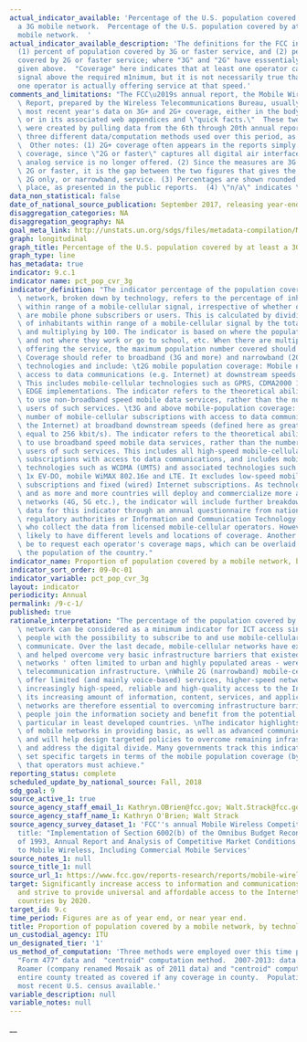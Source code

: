 ```yaml
---
actual_indicator_available: 'Percentage of the U.S. population covered by at least
  a 3G mobile network.  Percentage of the U.S. population covered by at least a 2G
  mobile network.  '
actual_indicator_available_description: 'The definitions for the FCC indicators are:
  (1) percent of population covered by 3G or faster service, and (2) percent of population
  covered by 2G or faster service; where "3G" and "2G" have esssentialy the definitions
  given above.  "Coverage" here indicates that at least one operator can provide a
  signal above the required m1nimum, but it is not necessarily true that at least
  one operator is actually offering service at that speed.'
comments_and_limitations: "The FCC\u2019s annual report, the Mobile Wireless Competition\
  \ Report, prepared by the Wireless Telecommunications Bureau, usually includes the\
  \ most recent year's data on 3G+ and 2G+ coverage, either in the body of the report\
  \ or in its associated web appendices and \"quick facts.\"  These two time series\
  \ were created by pulling data from the 6th through 20th annual reports.  Note the\
  \ three different data/computation methods used over this period, as described above.\
  \  Other notes: (1) 2G+ coverage often appears in the reports simply as total mobile\
  \ coverage, since \"2G or faster\" captures all digital air interfaces, and (1G)\
  \ analog service is no longer offered. (2) Since the measures are 3G or faster and\
  \ 2G or faster, it is the gap between the two figures that gives the coverage of\
  \ 2G only, or narrowband, service. (3) Percentages are shown rounded to one decimal\
  \ place, as presented in the public reports.  (4) \"n/a\" indicates \"not available.\""
data_non_statistical: false
date_of_national_source_publication: September 2017, releasing year-end 2016 data.
disaggregation_categories: NA
disaggregation_geography: NA
goal_meta_link: http://unstats.un.org/sdgs/files/metadata-compilation/Metadata-Goal-9.pdf
graph: longitudinal
graph_title: Percentage of the U.S. population covered by at least a 3G mobile network
graph_type: line
has_metadata: true
indicator: 9.c.1
indicator name: pct_pop_cvr_3g
indicator_definition: "The indicator percentage of the population covered by a mobile\
  \ network, broken down by technology, refers to the percentage of inhabitants living\
  \ within range of a mobile-cellular signal, irrespective of whether or not they\
  \ are mobile phone subscribers or users. This is calculated by dividing the number\
  \ of inhabitants within range of a mobile-cellular signal by the total population\
  \ and multiplying by 100. The indicator is based on where the population lives,\
  \ and not where they work or go to school, etc. When there are multiple operators\
  \ offering the service, the maximum population number covered should be reported.\
  \ Coverage should refer to broadband (3G and more) and narrowband (2G) mobile-cellular\
  \ technologies and include: \t2G mobile population coverage: Mobile networks with\
  \ access to data communications (e.g. Internet) at downstream speeds below 256 kbit/s.\
  \ This includes mobile-cellular technologies such as GPRS, CDMA2000 1x and most\
  \ EDGE implementations. The indicator refers to the theoretical ability of subscribers\
  \ to use non-broadband speed mobile data services, rather than the number of active\
  \ users of such services. \t3G and above mobile-population coverage: Refers to the\
  \ number of mobile-cellular subscriptions with access to data communications (e.g.\
  \ the Internet) at broadband downstream speeds (defined here as greater than or\
  \ equal to 256 kbit/s). The indicator refers to the theoretical ability of subscribers\
  \ to use broadband speed mobile data services, rather than the number of active\
  \ users of such services. This includes all high-speed mobile-cellular telephone\
  \ subscriptions with access to data communications, and includes mobile-cellular\
  \ technologies such as WCDMA (UMTS) and associated technologies such as HSPA, CDMA2000\
  \ 1x EV-DO, mobile WiMAX 802.16e and LTE. It excludes low-speed mobilebroadband\
  \ subscriptions and fixed (wired) Internet subscriptions. As technologies evolve\
  \ and as more and more countries will deploy and commercialize more advanced mobilebroadband\
  \ networks (4G, 5G etc.), the indicator will include further breakdowns. ITU collects\
  \ data for this indicator through an annual questionnaire from national telecommunication\
  \ regulatory authorities or Information and Communication Technology (ICT) Ministries,\
  \ who collect the data from licensed mobile-cellular operators. However, they are\
  \ likely to have different levels and locations of coverage. Another method would\
  \ be to request each operator's coverage maps, which can be overlaid with maps showing\
  \ the population of the country."
indicator_name: Proportion of population covered by a mobile network, by technology
indicator_sort_order: 09-0c-01
indicator_variable: pct_pop_cvr_3g
layout: indicator
periodicity: Annual
permalink: /9-c-1/
published: true
rationale_interpretation: "The percentage of the population covered by a mobile cellular\
  \ network can be considered as a minimum indicator for ICT access since it provides\
  \ people with the possibility to subscribe to and use mobile-cellular services to\
  \ communicate. Over the last decade, mobile-cellular networks have expanded rapidly\
  \ and helped overcome very basic infrastructure barriers that existed when fixed-telephone\
  \ networks ' often limited to urban and highly populated areas - were the dominant\
  \ telecommunication infrastructure. \nWhile 2G (narrowband) mobile-cellular networks\
  \ offer limited (and mainly voice-based) services, higher-speed networks provide\
  \ increasingly high-speed, reliable and high-quality access to the Internet and\
  \ its increasing amount of information, content, services, and applications. Mobile\
  \ networks are therefore essential to overcoming infrastructure barriers, helping\
  \ people join the information society and benefit from the potential of ICTs, in\
  \ particular in least developed countries. \nThe indicator highlights the importance\
  \ of mobile networks in providing basic, as well as advanced communication services\
  \ and will help design targeted policies to overcome remaining infrastructure barriers,\
  \ and address the digital divide. Many governments track this indicator and have\
  \ set specific targets in terms of the mobile population coverage (by technology)\
  \ that operators must achieve."
reporting_status: complete
scheduled_update_by_national_source: Fall, 2018
sdg_goal: 9
source_active_1: true
source_agency_staff_email_1: Kathryn.OBrien@fcc.gov; Walt.Strack@fcc.gov
source_agency_staff_name_1: Kathryn O'Brien; Walt Strack
source_agency_survey_dataset_1: 'FCC''s annual Mobile Wireless Competition Report.  Full
  title: "Implementation of Section 6002(b) of the Omnibus Budget Reconciliation Act
  of 1993, Annual Report and Analysis of Competitive Market Conditions With Respect
  to Mobile Wireless, Including Commercial Mobile Services'
source_notes_1: null
source_title_1: null
source_url_1: https://www.fcc.gov/reports-research/reports/mobile-wireless-competition-reports
target: Significantly increase access to information and communications technology
  and strive to provide universal and affordable access to the Internet in least developed
  countries by 2020.
target_id: 9.c
time_period: Figures are as of year end, or near year end.
title: Proportion of population covered by a mobile network, by technology
un_custodial_agency: ITU
un_designated_tier: '1'
us_method_of_computation: 'Three methods were employed over this time period.  2015-2016:
  "Form 477" data and  "centroid" computation method.  2007-2013: data from American
  Roamer (company renamed Mosaik as of 2011 data) and "centroid" computation method.  2000-2005:
  entire county treated as covered if any coverage in county.  Population data from
  most recent U.S. census available.'
variable_description: null
variable_notes: null
---
```


__